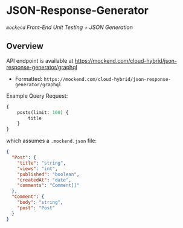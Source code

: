 # JSON-Response-Generator #

*`mockend` Front-End Unit Testing + JSON Generation*

## Overview ##

API endpoint is available at https://mockend.com/cloud-hybrid/json-response-generator/graphql
- Formatted: `https://mockend.com/cloud-hybrid/json-response-generator/graphql`

Example Query Request:

```graphql
{ 
    posts(limit: 100) {
        title
    } 
}
```

which assumes a `.mockend.json` file:

```json
{
  "Post": {
    "title": "string",
    "views": "int",
    "published": "boolean",
    "createdAt": "date",
    "comments": "Comment[]"
  },
  "Comment": {
    "body": "string",
    "post": "Post"
  }
}
```
